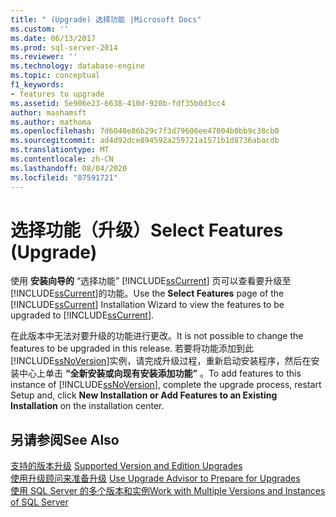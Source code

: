 ```yaml
---
title: " (Upgrade) 选择功能 |Microsoft Docs"
ms.custom: ''
ms.date: 06/13/2017
ms.prod: sql-server-2014
ms.reviewer: ''
ms.technology: database-engine
ms.topic: conceptual
f1_keywords:
- features to upgrade
ms.assetid: 5e906e23-6638-410d-920b-fdf35b0d3cc4
author: mashamsft
ms.author: mathoma
ms.openlocfilehash: 7d6040e86b29c7f3d79606ee47004b0bb9c38cb0
ms.sourcegitcommit: ad4d92dce894592a259721a1571b1d8736abacdb
ms.translationtype: MT
ms.contentlocale: zh-CN
ms.lasthandoff: 08/04/2020
ms.locfileid: "87591721"
---
```

# <a name="select-features-upgrade"></a><span data-ttu-id="2f8f8-102">选择功能（升级）</span><span class="sxs-lookup"><span data-stu-id="2f8f8-102">Select Features (Upgrade)</span></span>
  <span data-ttu-id="2f8f8-103">使用 **安装向导的** “选择功能” [!INCLUDE[ssCurrent](../../includes/sscurrent-md.md)] 页可以查看要升级至 [!INCLUDE[ssCurrent](../../includes/sscurrent-md.md)]的功能。</span><span class="sxs-lookup"><span data-stu-id="2f8f8-103">Use the **Select Features** page of the [!INCLUDE[ssCurrent](../../includes/sscurrent-md.md)] Installation Wizard to view the features to be upgraded to [!INCLUDE[ssCurrent](../../includes/sscurrent-md.md)].</span></span>  
  
 <span data-ttu-id="2f8f8-104">在此版本中无法对要升级的功能进行更改。</span><span class="sxs-lookup"><span data-stu-id="2f8f8-104">It is not possible to change the features to be upgraded in this release.</span></span> <span data-ttu-id="2f8f8-105">若要将功能添加到此 [!INCLUDE[ssNoVersion](../../includes/ssnoversion-md.md)]实例，请完成升级过程，重新启动安装程序，然后在安装中心上单击 **“全新安装或向现有安装添加功能”** 。</span><span class="sxs-lookup"><span data-stu-id="2f8f8-105">To add features to this instance of [!INCLUDE[ssNoVersion](../../includes/ssnoversion-md.md)], complete the upgrade process, restart Setup and, click **New Installation or Add Features to an Existing Installation** on the installation center.</span></span>  
  
## <a name="see-also"></a><span data-ttu-id="2f8f8-106">另请参阅</span><span class="sxs-lookup"><span data-stu-id="2f8f8-106">See Also</span></span>  
 <span data-ttu-id="2f8f8-107">[支持的版本升级](../../database-engine/install-windows/supported-version-and-edition-upgrades.md) </span><span class="sxs-lookup"><span data-stu-id="2f8f8-107">[Supported Version and Edition Upgrades](../../database-engine/install-windows/supported-version-and-edition-upgrades.md) </span></span>  
 <span data-ttu-id="2f8f8-108">[使用升级顾问来准备升级](../../../2014/sql-server/install/use-upgrade-advisor-to-prepare-for-upgrades.md) </span><span class="sxs-lookup"><span data-stu-id="2f8f8-108">[Use Upgrade Advisor to Prepare for Upgrades](../../../2014/sql-server/install/use-upgrade-advisor-to-prepare-for-upgrades.md) </span></span>  
 [<span data-ttu-id="2f8f8-109">使用 SQL Server 的多个版本和实例</span><span class="sxs-lookup"><span data-stu-id="2f8f8-109">Work with Multiple Versions and Instances of SQL Server</span></span>](../../../2014/sql-server/install/work-with-multiple-versions-and-instances-of-sql-server.md)  
  
  
